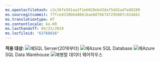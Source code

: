 ```yaml
---
ms.openlocfilehash: c3c26fe501aa3f1eb020eb43daf5dd2ad7e88209
ms.sourcegitcommit: f7fced330b64d6616aeb8766747295807c92dd41
ms.translationtype: HT
ms.contentlocale: ko-KR
ms.lasthandoff: 04/23/2019
ms.locfileid: "63768816"
---
```

<Token>**적용 대상:** ![예](media/yes.png)SQL Server(2016부터) ![예](media/yes.png)Azure SQL Database ![예](media/yes.png)Azure SQL Data Warehouse ![예](media/yes.png)병렬 데이터 웨어하우스 </Token>
